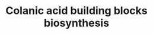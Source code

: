 ---
annotations:
- id: PW:0000002
  parent: classic metabolic pathway
  type: Pathway Ontology
  value: classic metabolic pathway
authors:
- M.Braymer
- MaintBot
- Egonw
- Ariutta
- DeSl
- Eweitz
- AlexanderPico
- Khanspers
citedin: ''
communities: []
description: Colanic acid (or M antigen) is a type of extracellular polysaccharide.
  It consists of a polyanionic heteropolysaccharide that contains a nonstoichiometric
  combination of sugars such as D-glucose, L-fucoses, D-galactose, and D-glucuronate,
  which are decorated with O-acetyl and pyruvate side chains. Before assembly, the
  sugars must be activated in the form of nucleotide sugars. The process of assembling
  the colanic acid polysaccharide repeat takes place on the membrane lipid through
  a series of glycosyl transferases on the cytoplasmic side of the inner membrane.
  Once the single repeat is assembled, it is flipped to the periplasmic side and polymerized
  by the Wzy-dependent pathway.
last-edited: 2025-09-08
ndex: null
organisms:
- Saccharomyces cerevisiae
redirect_from:
- /index.php/Pathway:WP121
- /instance/WP121
- /instance/WP121_r140531
revision: r140531
schema-jsonld:
- '@context': https://schema.org/
  '@id': https://wikipathways.github.io/pathways/WP121.html
  '@type': Dataset
  creator:
    '@type': Organization
    name: WikiPathways
  description: Colanic acid (or M antigen) is a type of extracellular polysaccharide.
    It consists of a polyanionic heteropolysaccharide that contains a nonstoichiometric
    combination of sugars such as D-glucose, L-fucoses, D-galactose, and D-glucuronate,
    which are decorated with O-acetyl and pyruvate side chains. Before assembly, the
    sugars must be activated in the form of nucleotide sugars. The process of assembling
    the colanic acid polysaccharide repeat takes place on the membrane lipid through
    a series of glycosyl transferases on the cytoplasmic side of the inner membrane.
    Once the single repeat is assembled, it is flipped to the periplasmic side and
    polymerized by the Wzy-dependent pathway.
  keywords:
  - ADP
  - ATP
  - Alpha-D-Galactose-1-Phosphate
  - GAL1
  - GAL10
  - GAL7
  - GDP
  - GDP-4-dehydro-6-deoxy-D-mannose
  - GDP-mannose
  - H⁺
  - H₂O
  - NAD
  - NADH
  - NADP
  - NADPH
  - PMI40
  - PSA1
  - SEC53
  - UDP-D-glucose
  - UDP-D-glucuronate
  - UDP-galactose
  - UGP1
  - UTP
  - YHL012W
  - alpha-D-Galactose
  - fructose-6-phosphate
  - glucose-1-phosphate
  - guanosine diphosphate fucose
  - mannose-1-phosphate
  - mannose-6-phosphate
  - phosphate
  - pyrophosphate
  license: CC0
  name: Colanic acid building blocks biosynthesis
seo: CreativeWork
title: Colanic acid building blocks biosynthesis
wpid: WP121
---